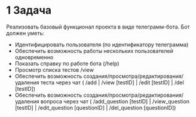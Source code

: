 # 1 Задача
Реализовать базовый функционал проекта в виде телеграмм-бота. Бот должен уметь:
* Идентифицировать пользователя (по идентификатору телеграмма)
* Обеспечить возможность работы нескольких пользователей одновременно
* Показать справку по работе бота (/help)
* Просмотр списка тестов /view
* Обеспечить возможность создания/просмотра/редактирования/удаления теста через чат ( /add | /view [testID] | /edit [testID] | /del [testID])
* Обеспечить возможность создания/просмотра/редактирования/удаления вопроса через чат ( /add_question [testID] | /view_question [testID] | /edit_question [questionID] | /del_question [questionID])